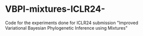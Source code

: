 # VBPI-mixtures-ICLR24-
Code for the experiments done for ICLR24 submission "Improved Variational Bayesian Phylogenetic Inference using Mixtures"
